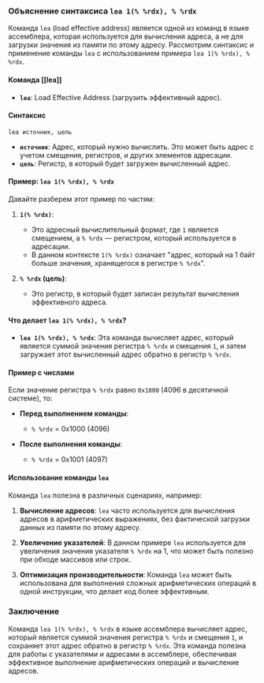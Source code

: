 ### Объяснение синтаксиса `lea 1(% %rdx), % %rdx`

Команда `lea` (load effective address) является одной из команд в языке ассемблера, которая используется для вычисления адреса, а не для загрузки значения из памяти по этому адресу. Рассмотрим синтаксис и применение команды `lea` с использованием примера `lea 1(% %rdx), % %rdx`.

#### Команда [[lea]]

- **`lea`**: Load Effective Address (загрузить эффективный адрес).

#### Синтаксис

```assembly
lea источник, цель
```

- **`источник`**: Адрес, который нужно вычислить. Это может быть адрес с учетом смещения, регистров, и других элементов адресации.
- **`цель`**: Регистр, в который будет загружен вычисленный адрес.

#### Пример: `lea 1(% %rdx), % %rdx`

Давайте разберем этот пример по частям:

1. **`1(% %rdx)`**:
   - Это адресный вычислительный формат, где `1` является смещением, а `% %rdx` — регистром, который используется в адресации.
   - В данном контексте `1(% %rdx)` означает "адрес, который на 1 байт больше значения, хранящегося в регистре `% %rdx`".

2. **`% %rdx` (цель)**:
   - Это регистр, в который будет записан результат вычисления эффективного адреса.

#### Что делает `lea 1(% %rdx), % %rdx`?

- **`lea 1(% %rdx), % %rdx`**: Эта команда вычисляет адрес, который является суммой значения регистра `% %rdx` и смещения `1`, и затем загружает этот вычисленный адрес обратно в регистр `% %rdx`.

#### Пример с числами

Если значение регистра `% %rdx` равно `0x1000` (4096 в десятичной системе), то:

- **Перед выполнением команды**:
  - `% %rdx` = 0x1000 (4096)

- **После выполнения команды**:
  - `% %rdx` = 0x1001 (4097)

#### Использование команды `lea`

Команда `lea` полезна в различных сценариях, например:

1. **Вычисление адресов**: `lea` часто используется для вычисления адресов в арифметических выражениях, без фактической загрузки данных из памяти по этому адресу.

2. **Увеличение указателей**: В данном примере `lea` используется для увеличения значения указателя `% %rdx` на 1, что может быть полезно при обходе массивов или строк.

3. **Оптимизация производительности**: Команда `lea` может быть использована для выполнения сложных арифметических операций в одной инструкции, что делает код более эффективным.

### Заключение

Команда `lea 1(% %rdx), % %rdx` в языке ассемблера вычисляет адрес, который является суммой значения регистра `% %rdx` и смещения `1`, и сохраняет этот адрес обратно в регистр `% %rdx`. Эта команда полезна для работы с указателями и адресами в ассемблере, обеспечивая эффективное выполнение арифметических операций и вычисление адресов.